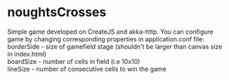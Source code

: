 # noughtsCrosses
Simple game developed on CreateJS and akka-http.
You can configure game by changing corresponding properties in application.conf file:  
borderSide - size of gamefield stage (shouldn't be larger than canvas size in index.html)  
boardSize - number of cells in field (i.e 10x10)  
lineSize - number of consecutive cells to win the game
